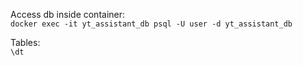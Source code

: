 Access db inside container:  
`docker exec -it yt_assistant_db psql -U user -d yt_assistant_db`

Tables:  
`\dt`